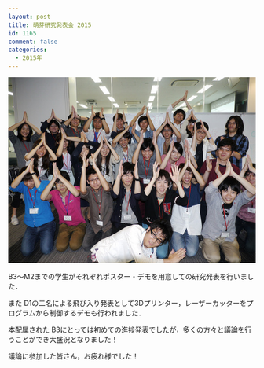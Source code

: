 ```yaml
---
layout: post
title: 萌芽研究発表会 2015
id: 1165
comment: false
categories:
  - 2015年
---
```


[![18747781853_658d890480_z](/wp-content/uploads/2015/06/18747781853_658d890480_z.jpg)](/wp-content/uploads/2015/06/18747781853_658d890480_z.jpg)

B3～M2までの学生がそれぞれポスター・デモを用意しての研究発表を行いました．

また D1の二名による飛び入り発表として3Dプリンター，レーザーカッターをプログラムから制御するデモも行われました．

本配属された B3にとっては初めての進捗発表でしたが，多くの方々と議論を行うことができ大盛況となりました！

議論に参加した皆さん，お疲れ様でした！
